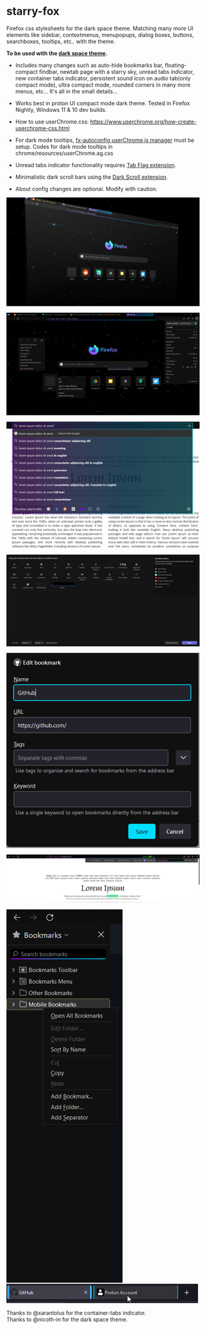 # starry-fox
Firefox css stylesheets for the dark space theme. Matching many more UI elements like sidebar, contextmenus, menupopups, dialog boxes, buttons, searchboxes, tooltips, etc.. with the theme. 

**To be used with the [dark space theme](https://addons.mozilla.org/en-US/firefox/addon/nicothin-space/?utm_source=addons.mozilla.org&utm_medium=referral&utm_content=rating).**

* Includes many changes such as auto-hide bookmarks bar, floating-compact findbar, newtab page with a starry sky, unread tabs indicator, new container tabs indicator, persistent sound icon on audio tab(only compact mode), ultra compact mode, rounded corners in many more menus, etc... It's all in the small details...

* Works best in proton UI compact mode dark theme. Tested in Firefox Nightly, Windows 11 & 10 dev builds.

* How to use userChrome.css: https://www.userchrome.org/how-create-userchrome-css.html

* For dark mode tooltips, [fx-autoconfig userChrome.js manager](https://github.com/MrOtherGuy/fx-autoconfig) must be setup. Codes for dark mode tooltips in chrome/resources/userChrome.ag.css

* Unread tabs indicator functionality requires [Tab Flag extension](https://addons.mozilla.org/en-US/firefox/addon/tab-flag/).

* Minimalistic dark scroll bars using the [Dark Scroll extension](https://addons.mozilla.org/en-US/firefox/addon/dark-scroll-for-tweetdeck/).

* About config changes are optional. Modify with caution.


![screenshot](screenshots/starry-fox-pic.png)

![screenshot](screenshots/newtabpage.png)

![screenshot](screenshots/urlbar-results.png)

![screenshot](screenshots/new-buttons.png)

![screenshot](screenshots/dialog-boxes-theme.png)

![screenshot](screenshots/findbar.png)

![screenshot](screenshots/sidebar.png)
![screenshot](screenshots/container-tab.gif)

Thanks to @xarantolus for the container-tabs indicator.\
Thanks to @nicoth-in for the dark space theme.
